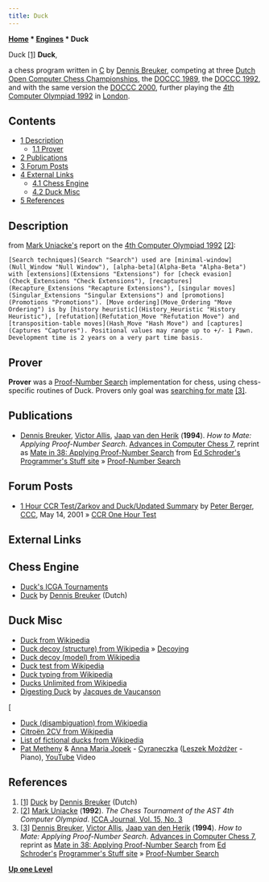 ```yaml
---
title: Duck
---
```

**[Home](Home "Home") * [Engines](Engines "Engines") * Duck**

[](http://www.dennisbreuker.nl/duck/index.html) Duck <a id="cite-note-1" href="#cite-ref-1">[1]</a>
**Duck**,

a chess program written in [C](C "C") by [Dennis Breuker](Dennis_Breuker "Dennis Breuker"), competing at three [Dutch Open Computer Chess Championships](Dutch_Open_Computer_Chess_Championship "Dutch Open Computer Chess Championship"), the [DOCCC 1989](DOCCC_1989 "DOCCC 1989"), the [DOCCC 1992](DOCCC_1992 "DOCCC 1992"), and with the same version the [DOCCC 2000](DOCCC_2000 "DOCCC 2000"), further playing the [4th Computer Olympiad 1992](4th_Computer_Olympiad#Chess "4th Computer Olympiad") in [London](https://en.wikipedia.org/wiki/London).

## Contents

- [1 Description](#description)
  - [1.1 Prover](#prover)
- [2 Publications](#publications)
- [3 Forum Posts](#forum-posts)
- [4 External Links](#external-links)
  - [4.1 Chess Engine](#chess-engine)
  - [4.2 Duck Misc](#duck-misc)
- [5 References](#references)

## Description

from [Mark Uniacke's](Mark_Uniacke "Mark Uniacke") report on the [4th Computer Olympiad 1992](4th_Computer_Olympiad "4th Computer Olympiad") <a id="cite-note-2" href="#cite-ref-2">[2]</a>:

```
[Search techniques](Search "Search") used are [minimal-window](Null_Window "Null Window"), [alpha-beta](Alpha-Beta "Alpha-Beta") with [extensions](Extensions "Extensions") for [check evasion](Check_Extensions "Check Extensions"), [recaptures](Recapture_Extensions "Recapture Extensions"), [singular moves](Singular_Extensions "Singular Extensions") and [promotions](Promotions "Promotions"). [Move ordering](Move_Ordering "Move Ordering") is by [history heuristic](History_Heuristic "History Heuristic"), [refutation](Refutation_Move "Refutation Move") and [transposition-table moves](Hash_Move "Hash Move") and [captures](Captures "Captures"). Positional values may range up to +/- 1 Pawn. Development time is 2 years on a very part time basis. 

```

## Prover

**Prover** was a [Proof-Number Search](Proof-Number_Search "Proof-Number Search") implementation for chess, using chess-specific routines of Duck. Provers only goal was [searching for mate](Mate_Search "Mate Search") <a id="cite-note-3" href="#cite-ref-3">[3]</a>.

## Publications

- [Dennis Breuker](Dennis_Breuker "Dennis Breuker"), [Victor Allis](Victor_Allis "Victor Allis"), [Jaap van den Herik](Jaap_van_den_Herik "Jaap van den Herik") (**1994**). *How to Mate: Applying Proof-Number Search*. [Advances in Computer Chess 7](Advances_in_Computer_Chess_7 "Advances in Computer Chess 7"), reprint as [Mate in 38: Applying Proof-Number Search](http://www.top-5000.nl/ps/Mate%20in%2038-%20applying%20proof%20number%20search%20to%20chess.pdf) from [Ed Schroder's](Ed_Schroder "Ed Schroder") [Programmer's Stuff site](http://www.top-5000.nl/prostuff.htm) » [Proof-Number Search](Proof-Number_Search "Proof-Number Search")

## Forum Posts

- [1 Hour CCR Test/Zarkov and Duck/Updated Summary](https://www.stmintz.com/ccc/index.php?id=169742) by [Peter Berger](Peter_Berger "Peter Berger"), [CCC](CCC "CCC"), May 14, 2001 » [CCR One Hour Test](CCR_One_Hour_Test "CCR One Hour Test")

## External Links

## Chess Engine

- [Duck's ICGA Tournaments](https://www.game-ai-forum.org/icga-tournaments/program.php?id=308)
- [Duck](http://www.dennisbreuker.nl/duck/index.html) by [Dennis Breuker](Dennis_Breuker "Dennis Breuker") (Dutch)

## Duck Misc

- [Duck from Wikipedia](https://en.wikipedia.org/wiki/Duck)
- [Duck decoy (structure) from Wikipedia](https://en.wikipedia.org/wiki/Duck_decoy_%28structure%29) » [Decoying](Decoying "Decoying")
- [Duck decoy (model) from Wikipedia](https://en.wikipedia.org/wiki/Duck_decoy_%28model%29)
- [Duck test from Wikipedia](https://en.wikipedia.org/wiki/Duck_test)
- [Duck typing from Wikipedia](https://en.wikipedia.org/wiki/Duck_typing)
- [Ducks Unlimited from Wikipedia](https://en.wikipedia.org/wiki/Ducks_Unlimited)
- [Digesting Duck](https://en.wikipedia.org/wiki/Digesting_Duck) by [Jacques de Vaucanson](https://en.wikipedia.org/wiki/Jacques_de_Vaucanson)

\[

- [Duck (disambiguation) from Wikipedia](https://en.wikipedia.org/wiki/Duck_%28disambiguation%29)
- [Citroën 2CV from Wikipedia](https://en.wikipedia.org/wiki/Citro%C3%ABn_2CV)
- [List of fictional ducks from Wikipedia](https://en.wikipedia.org/wiki/List_of_fictional_ducks)
- [Pat Metheny](Category:Pat_Metheny "Category:Pat Metheny") & [Anna Maria Jopek](https://en.wikipedia.org/wiki/Anna_Maria_Jopek) - [Cyraneczka](http://pl.wikipedia.org/wiki/Cyraneczka) ([Leszek Możdżer](https://en.wikipedia.org/wiki/Leszek_Mo%C5%BCd%C5%BCer) - Piano), [YouTube](https://en.wikipedia.org/wiki/YouTube) Video

## References

1. <a id="cite-ref-1" href="#cite-note-1">[1]</a> [Duck](http://www.dennisbreuker.nl/duck/index.html) by [Dennis Breuker](Dennis_Breuker "Dennis Breuker") (Dutch)
1. <a id="cite-ref-2" href="#cite-note-2">[2]</a> [Mark Uniacke](Mark_Uniacke "Mark Uniacke") (**1992**). *The Chess Tournament of the AST 4th Computer Olympiad*. [ICCA Journal, Vol. 15, No. 3](ICGA_Journal#15_3 "ICGA Journal")
1. <a id="cite-ref-3" href="#cite-note-3">[3]</a> [Dennis Breuker](Dennis_Breuker "Dennis Breuker"), [Victor Allis](Victor_Allis "Victor Allis"), [Jaap van den Herik](Jaap_van_den_Herik "Jaap van den Herik") (**1994**). *How to Mate: Applying Proof-Number Search*. [Advances in Computer Chess 7](Advances_in_Computer_Chess_7 "Advances in Computer Chess 7"), reprint as [Mate in 38: Applying Proof-Number Search](http://www.top-5000.nl/ps/Mate%20in%2038-%20applying%20proof%20number%20search%20to%20chess.pdf) from [Ed Schroder's](Ed_Schroder "Ed Schroder") [Programmer's Stuff site](http://www.top-5000.nl/prostuff.htm) » [Proof-Number Search](Proof-Number_Search "Proof-Number Search")

**[Up one Level](Engines "Engines")**

